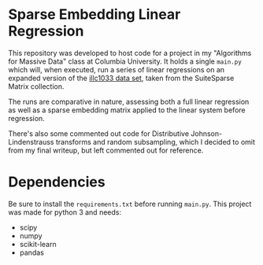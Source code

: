 # Sparse Embedding Linear Regression

This repository was developed to host code for a project in my "Algorithms for Massive Data" class at Columbia University. It holds a single `main.py` which will, when executed, run a series of linear regressions on an expanded version of the [illc1033 data set](http://sparse.tamu.edu/HB/illc1033), taken from the SuiteSparse Matrix collection.

The runs are comparative in nature, assessing both a full linear regression as well as a sparse embedding matrix applied to the linear system before regression. 

There's also some commented out code for Distributive Johnson-Lindenstrauss transforms and random subsampling, which I decided to omit from my final writeup, but left commented out for reference.

# Dependencies
Be sure to install the `requirements.txt` before running `main.py`. This project was made for python 3 and needs:
- scipy
- numpy
- scikit-learn
- pandas